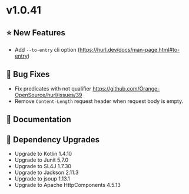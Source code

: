 # v1.0.41

## ⭐ New Features

- Add `--to-entry` cli option (<https://hurl.dev/docs/man-page.html#to-entry>)

## 🐞 Bug Fixes

- Fix predicates with not qualifier <https://github.com/Orange-OpenSource/hurl/issues/39> 
- Remove `Content-Length` request header when request body is empty.
 
## 📔 Documentation

## 🔨 Dependency Upgrades

- Upgrade to Kotlin 1.4.10
- Upgrade to Junit 5.7.0
- Upgrade to SL4J 1.7.30
- Upgrade to Jackson 2.11.3
- Upgrade to jsoup 1.13.1
- Upgrade to Apache HttpComponents 4.5.13 